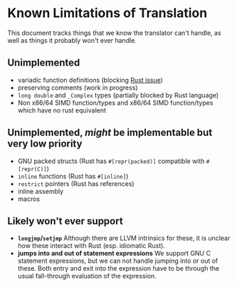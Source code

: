 # Known Limitations of Translation
This document tracks things that we know the translator can't handle, as well as things it probably won't ever handle.

## Unimplemented

  * variadic function definitions (blocking [Rust issue](https://github.com/rust-lang/rust/issues/44930))
  * preserving comments (work in progress)
  * `long double` and `_Complex` types (partially blocked by Rust language)
  * Non x86/64 SIMD function/types and x86/64 SIMD function/types which have no rust equivalent

## Unimplemented, _might_ be implementable but very low priority

  * GNU packed structs (Rust has `#[repr(packed)]` compatible with `#[repr(C)]`)
  * `inline` functions (Rust has `#[inline]`)
  * `restrict` pointers (Rust has references)
  * inline assembly
  * macros

## Likely won't ever support

  * __`longjmp`/`setjmp`__ Although there are LLVM intrinsics for these, it is unclear how these interact with Rust (esp. idiomatic Rust).
  * __jumps into and out of statement expressions__ We support GNU C statement expressions, but we can not handle jumping into or out of these. Both entry and exit into the expression have to be through the usual fall-through evaluation of the expression.
